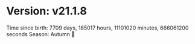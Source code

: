 # Version: v21.1.8
Time since birth: 7709 days, 185017 hours, 11101020 minutes, 666061200 seconds
Season: Autumn 🍁
